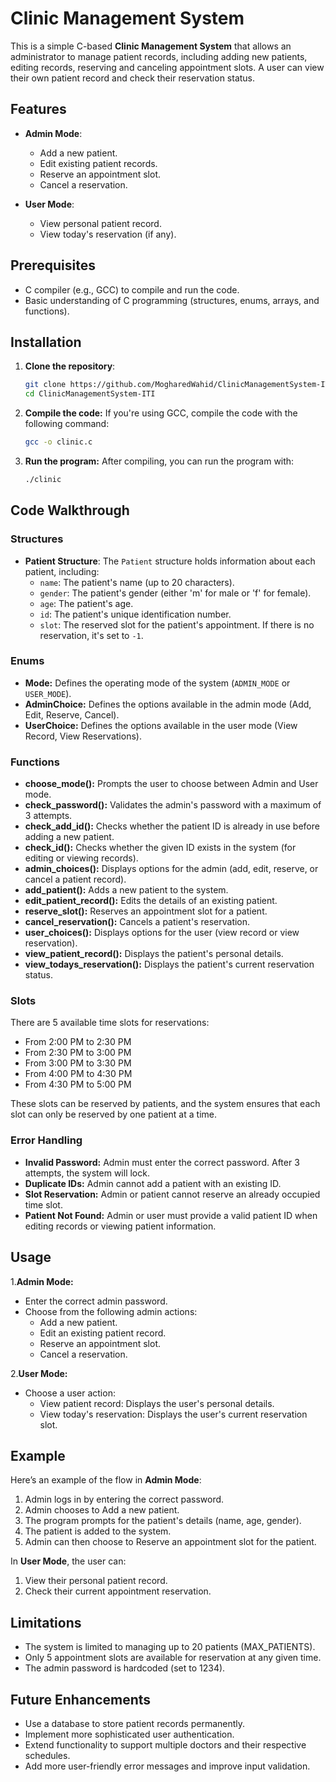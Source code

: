 # Clinic Management System

This is a simple C-based **Clinic Management System** that allows an administrator to manage patient records, including adding new patients, editing records, reserving and canceling appointment slots. A user can view their own patient record and check their reservation status.

## Features

- **Admin Mode**:
  - Add a new patient.
  - Edit existing patient records.
  - Reserve an appointment slot.
  - Cancel a reservation.

- **User Mode**:
  - View personal patient record.
  - View today's reservation (if any).

## Prerequisites

- C compiler (e.g., GCC) to compile and run the code.
- Basic understanding of C programming (structures, enums, arrays, and functions).

## Installation

1. **Clone the repository**:
   ```bash
   git clone https://github.com/MogharedWahid/ClinicManagementSystem-ITI.git
   cd ClinicManagementSystem-ITI
2. **Compile the code:** If you're using GCC, compile the code with the following command:
   ```bash
   gcc -o clinic.c
   ```
3. **Run the program:** After compiling, you can run the program with:
   ```bash
   ./clinic

## Code Walkthrough

### Structures

- **Patient Structure**:  The `Patient` structure holds information about each patient, including:
  - `name`: The patient's name (up to 20 characters).
  - `gender`: The patient's gender (either 'm' for male or 'f' for female).
  - `age`: The patient's age.
  - `id`: The patient's unique identification number.
  - `slot`: The reserved slot for the patient's appointment. If there is no reservation, it's set to `-1`.

### Enums
* **Mode:** Defines the operating mode of the system (`ADMIN_MODE` or `USER_MODE`).
* **AdminChoice:** Defines the options available in the admin mode (Add, Edit, Reserve, Cancel).
* **UserChoice:** Defines the options available in the user mode (View Record, View Reservations).

### Functions
* **choose_mode():** Prompts the user to choose between Admin and User mode.
* **check_password():** Validates the admin's password with a maximum of 3 attempts.
* **check_add_id():** Checks whether the patient ID is already in use before adding a new patient.
* **check_id():** Checks whether the given ID exists in the system (for editing or viewing records).
* **admin_choices():** Displays options for the admin (add, edit, reserve, or cancel a patient record).
* **add_patient():** Adds a new patient to the system.
* **edit_patient_record():** Edits the details of an existing patient.
* **reserve_slot():** Reserves an appointment slot for a patient.
* **cancel_reservation():** Cancels a patient's reservation.
* **user_choices():** Displays options for the user (view record or view reservation).
* **view_patient_record():** Displays the patient's personal details.
* **view_todays_reservation():** Displays the patient's current reservation status.

### Slots
There are 5 available time slots for reservations:
* From 2:00 PM to 2:30 PM
* From 2:30 PM to 3:00 PM
* From 3:00 PM to 3:30 PM
* From 4:00 PM to 4:30 PM
* From 4:30 PM to 5:00 PM

These slots can be reserved by patients, and the system ensures that each slot can only be reserved by one patient at a time.

### Error Handling
* **Invalid Password:** Admin must enter the correct password. After 3 attempts, the system will lock.
* **Duplicate IDs:** Admin cannot add a patient with an existing ID.
* **Slot Reservation:** Admin or patient cannot reserve an already occupied time slot.
* **Patient Not Found:** Admin or user must provide a valid patient ID when editing records or viewing patient information.

## Usage

1.**Admin Mode:**
* Enter the correct admin password.
* Choose from the following admin actions:
  * Add a new patient.
  * Edit an existing patient record.
  * Reserve an appointment slot.
  * Cancel a reservation.

2.**User Mode:**
* Choose a user action:
  * View patient record: Displays the user's personal details.
  * View today's reservation: Displays the user's current reservation slot.
 
## Example
Here’s an example of the flow in **Admin Mode**:

1. Admin logs in by entering the correct password.
2. Admin chooses to Add a new patient.
3. The program prompts for the patient's details (name, age, gender).
4. The patient is added to the system.
5. Admin can then choose to Reserve an appointment slot for the patient.

In **User Mode**, the user can:

1. View their personal patient record.
2. Check their current appointment reservation.


## Limitations
* The system is limited to managing up to 20 patients (MAX_PATIENTS).
* Only 5 appointment slots are available for reservation at any given time.
* The admin password is hardcoded (set to 1234).

## Future Enhancements
* Use a database to store patient records permanently.
* Implement more sophisticated user authentication.
* Extend functionality to support multiple doctors and their respective schedules.
* Add more user-friendly error messages and improve input validation.
